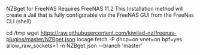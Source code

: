 NZBget for FreeNAS
Requires FreeNAS 11.2
This Installation method will create a Jail that is fully configurable via the FreeNAS GUI from the FreeNas CLI (shell)

cd /tmp
wget https://raw.githubusercontent.com/kiwilad-nz/freenas-plugins/master/NZBget.json
iocage fetch -P dhcp=on vnet=on bpf=yes allow_raw_sockets=1 -n NZBget.json --branch 'master' 
